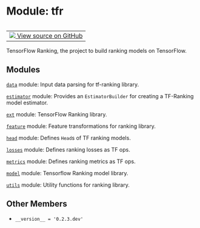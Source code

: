 <div itemscope itemtype="http://developers.google.com/ReferenceObject">
<meta itemprop="name" content="tfr" />
<meta itemprop="path" content="Stable" />
<meta itemprop="property" content="__version__"/>
</div>

# Module: tfr

<!-- Insert buttons and diff -->

<table class="tfo-notebook-buttons tfo-api" align="left">

<td>
  <a target="_blank" href="https://github.com/tensorflow/ranking/tree/master/tensorflow_ranking/__init__.py">
    <img src="https://www.tensorflow.org/images/GitHub-Mark-32px.png" />
    View source on GitHub
  </a>
</td></table>

TensorFlow Ranking, the project to build ranking models on TensorFlow.

## Modules

[`data`](./tfr/data.md) module: Input data parsing for tf-ranking library.

[`estimator`](./tfr/estimator.md) module: Provides an `EstimatorBuilder` for
creating a TF-Ranking model estimator.

[`ext`](./tfr/ext.md) module: TensorFlow Ranking library.

[`feature`](./tfr/feature.md) module: Feature transformations for ranking
library.

[`head`](./tfr/head.md) module: Defines `Head`s of TF ranking models.

[`losses`](./tfr/losses.md) module: Defines ranking losses as TF ops.

[`metrics`](./tfr/metrics.md) module: Defines ranking metrics as TF ops.

[`model`](./tfr/model.md) module: Tensorflow Ranking model library.

[`utils`](./tfr/utils.md) module: Utility functions for ranking library.

## Other Members

*   `__version__ = '0.2.3.dev'` <a id="__version__"></a>
